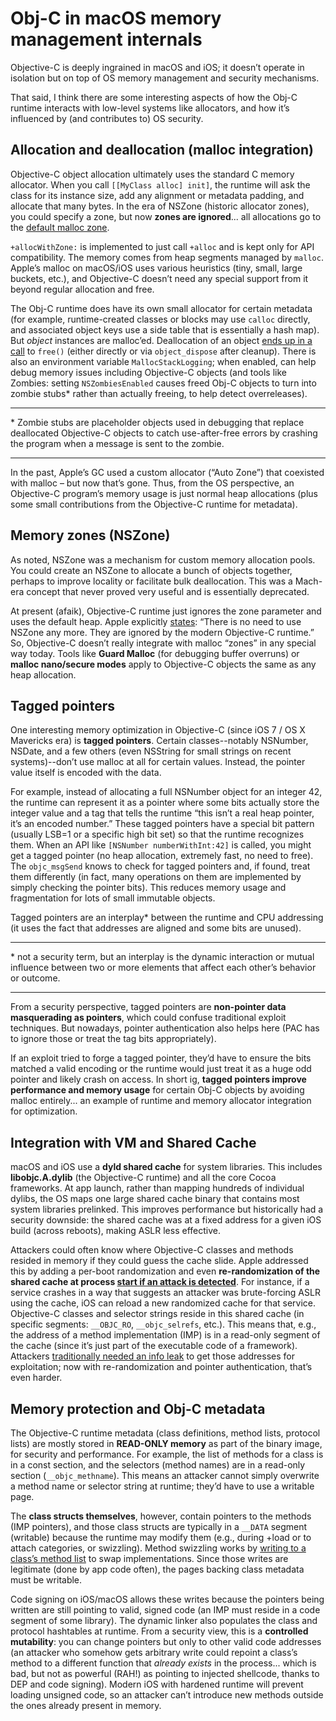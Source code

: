 # Obj-C in macOS memory management internals
Objective-C is deeply ingrained in macOS and iOS; it doesn’t operate in isolation but on top of OS memory management and security mechanisms. 

That said, I think there are some interesting aspects of how the Obj-C runtime interacts with low-level systems like allocators, and how it’s influenced by (and contributes to) OS security. 
## Allocation and deallocation (malloc integration)
Objective-C object allocation ultimately uses the standard C memory allocator. When you call `[[MyClass alloc] init]`, the runtime will ask the class for its instance size, add any alignment or metadata padding, and allocate that many bytes. In the era of NSZone (historic allocator zones), you could specify a zone, but now **zones are ignored**... all allocations go to the [default malloc zone](https://langdev.stackexchange.com/questions/2370/why-did-objective-c-remove-nszone).

`+allocWithZone:` is implemented to just call `+alloc` and is kept only for API compatibility. The memory comes from heap segments managed by `malloc`. Apple’s malloc on macOS/iOS uses various heuristics (tiny, small, large buckets, etc.), and Objective-C doesn’t need any special support from it beyond regular allocation and free.

The Obj-C runtime does have its own small allocator for certain metadata (for example, runtime-created classes or blocks may use `calloc` directly, and associated object keys use a side table that is essentially a hash map). But _object_ instances are malloc’ed. Deallocation of an object [ends up in a call](https://alwaysprocessing.blog/2023/01/19/objc-class-isa) to `free()` (either directly or via `object_dispose` after cleanup). There is also an environment variable `MallocStackLogging`; when enabled, can help debug memory issues including Objective-C objects (and tools like Zombies: setting `NSZombiesEnabled` causes freed Obj-C objects to turn into zombie stubs* rather than actually freeing, to help detect overreleases).

---

\* Zombie stubs are placeholder objects used in debugging that replace deallocated Objective-C objects to catch use-after-free errors by crashing the program when a message is sent to the zombie.

---

In the past, Apple’s GC used a custom allocator (“Auto Zone”) that coexisted with malloc – but now that’s gone. Thus, from the OS perspective, an Objective-C program’s memory usage is just normal heap allocations (plus some small contributions from the Objective-C runtime for metadata).

## Memory zones (NSZone)
As noted, NSZone was a mechanism for custom memory allocation pools. You could create an NSZone to allocate a bunch of objects together, perhaps to improve locality or facilitate bulk deallocation. This was a Mach-era concept that never proved very useful and is essentially deprecated. 

At present (afaik), Objective-C runtime just ignores the zone parameter and uses the default heap. Apple explicitly [states](https://developer.apple.com/library/archive/releasenotes/ObjectiveC/RN-TransitioningToARC/Introduction/Introduction.html#//apple_ref/doc/uid/TP40011226-CH1-SW14): “There is no need to use NSZone any more. They are ignored by the modern Objective-C runtime.” So, Objective-C doesn’t really integrate with malloc “zones” in any special way today. Tools like **Guard Malloc** (for debugging buffer overruns) or **malloc nano/secure modes** apply to Objective-C objects the same as any heap allocation.
## Tagged pointers
One interesting memory optimization in Objective-C (since iOS 7 / OS X Mavericks era) is **tagged pointers**. Certain classes--notably NSNumber, NSDate, and a few others (even NSString for small strings on recent systems)--don’t use malloc at all for certain values. Instead, the pointer value itself is encoded with the data. 

For example, instead of allocating a full NSNumber object for an integer 42, the runtime can represent it as a pointer where some bits actually store the integer value and a tag that tells the runtime “this isn’t a real heap pointer, it’s an encoded number.” These tagged pointers have a special bit pattern (usually LSB=1 or a specific high bit set) so that the runtime recognizes them. When an API like `[NSNumber numberWithInt:42]` is called, you might get a tagged pointer (no heap allocation, extremely fast, no need to free). The `objc_msgSend` knows to check for tagged pointers and, if found, treat them differently (in fact, many operations on them are implemented by simply checking the pointer bits). This reduces memory usage and fragmentation for lots of small immutable objects. 

Tagged pointers are an interplay* between the runtime and CPU addressing (it uses the fact that addresses are aligned and some bits are unused). 

---

\* not a security term, but an interplay is the dynamic interaction or mutual influence between two or more elements that affect each other’s behavior or outcome.

---

From a security perspective, tagged pointers are **non-pointer data masquerading as pointers**, which could confuse traditional exploit techniques. But nowadays, pointer authentication also helps here (PAC has to ignore those or treat the tag bits appropriately). 

If an exploit tried to forge a tagged pointer, they’d have to ensure the bits matched a valid encoding or the runtime would just treat it as a huge odd pointer and likely crash on access. In short ig, **tagged pointers improve performance and memory usage** for certain Obj-C objects by avoiding malloc entirely... an example of runtime and memory allocator integration for optimization.
## Integration with VM and Shared Cache
macOS and iOS use a **dyld shared cache** for system libraries. This includes **libobjc.A.dylib** (the Objective-C runtime) and all the core Cocoa frameworks. At app launch, rather than mapping hundreds of individual dylibs, the OS maps one large shared cache binary that contains most system libraries prelinked. This improves performance but historically had a security downside: the shared cache was at a fixed address for a given iOS build (across reboots), making ASLR less effective. 

Attackers could often know where Objective-C classes and methods resided in memory if they could guess the cache slide. Apple addressed this by adding a per-boot randomization and even **re-randomization of the shared cache at process [start if an attack is detected](https://googleprojectzero.blogspot.com/2021/01/a-look-at-imessage-in-ios-14.html)**. For instance, if a service crashes in a way that suggests an attacker was brute-forcing ASLR using the cache, iOS can reload a new randomized cache for that service. Objective-C classes and selector strings reside in this shared cache (in specific segments: `__OBJC_RO`, `__objc_selrefs`, etc.). This means that, e.g., the address of a method implementation (IMP) is in a read-only segment of the cache (since it’s just part of the executable code of a framework). Attackers [traditionally needed an info leak](https://oliviagallucci.com/aslr-bypass-techniques-and-circumvention-impacts/) to get those addresses for exploitation; now with re-randomization and pointer authentication, that’s even harder.
## Memory protection and Obj-C metadata
The Objective-C runtime metadata (class definitions, method lists, protocol lists) are mostly stored in **READ-ONLY memory** as part of the binary image, for security and performance. For example, the list of methods for a class is in a const section, and the selectors (method names) are in a read-only section (`__objc_methname`). This means an attacker cannot simply overwrite a method name or selector string at runtime; they’d have to use a writable page. 

The **class structs themselves**, however, contain pointers to the methods (IMP pointers), and those class structs are typically in a `__DATA` segment (writable) because the runtime may modify them (e.g., during +load or to attach categories, or swizzling). Method swizzling works by [writing to a class’s method list](https://alwaysprocessing.blog/2023/01/19/objc-class-isa) to swap implementations. Since those writes are legitimate (done by app code often), the pages backing class metadata must be writable. 

Code signing on iOS/macOS allows these writes because the pointers being written are still pointing to valid, signed code (an IMP must reside in a code segment of some library). The dynamic linker also populates the class and protocol hashtables at runtime. From a security view, this is a **controlled mutability**: you can change pointers but only to other valid code addresses (an attacker who somehow gets arbitrary write could repoint a class’s method to a different function that _already exists_ in the process... which is bad, but not as powerful (RAH!) as pointing to injected shellcode, thanks to DEP and code signing). Modern iOS with hardened runtime will prevent loading unsigned code, so an attacker can’t introduce new methods outside the ones already present in memory.
